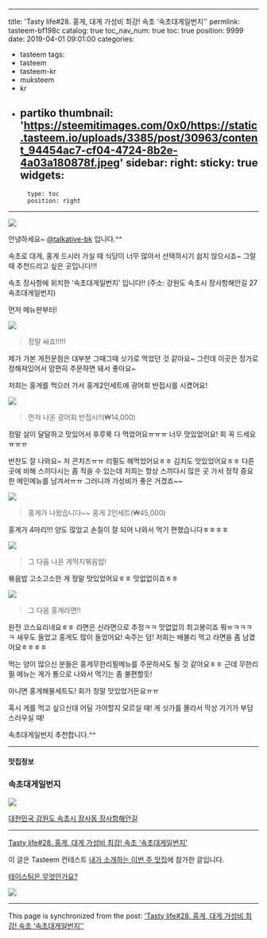 
---
title: 'Tasty life#28. 홍게, 대게 가성비 최강! 속초 ‘속초대게일번지’'
permlink: tasteem-bf198c
catalog: true
toc_nav_num: true
toc: true
position: 9999
date: 2019-04-01 09:01:00
categories:
- tasteem
tags:
- tasteem
- tasteem-kr
- muksteem
- kr
- partiko
thumbnail: 'https://steemitimages.com/0x0/https://static.tasteem.io/uploads/3385/post/30963/content_94454ac7-cf04-4724-8b2e-4a03a180878f.jpeg'
sidebar:
    right:
        sticky: true
widgets:
    -
        type: toc
        position: right
---


![](https://steemitimages.com/0x0/https://static.tasteem.io/uploads/3385/post/30963/content_94454ac7-cf04-4724-8b2e-4a03a180878f.jpeg)

안녕하세요~ [@talkative-bk](https://steemit.com/@talkative-bk) 입니다.^^

속초로 대게, 홍게 드시러 가실 때 식당이 너무 많아서 선택하시기 쉽지 않으시죠~ 그럴 때 추천드리고 싶은 곳입니다!!!

속초 장사항에 위치한 ‘속초대게일번지’ 입니다!!
(주소: 강원도 속초시 장사항해안길 27 속초대게일번지)

먼저 메뉴판부터!

![](https://steemitimages.com/0x0/https://static.tasteem.io/uploads/image/image/155249/b32f45e0-d9ec-4c30-bb99-b03d4c385ed6.jpeg)

> 정말 싸죠!!!!!

제가 가본 게전문점은 대부분 그때그때 싯가로 먹었던 것 같아요~ 그런데 이곳은 정가로 정해져있어서 맘편히 주문하면 돼서 좋아요~

저희는 홍게를 먹으러 가서 홍게2인세트에 광어회 반접시를 시켰어요!

![](https://steemitimages.com/0x0/https://static.tasteem.io/uploads/image/image/155250/b32f45e0-d9ec-4c30-bb99-b03d4c385ed6.jpeg)

> 먼저 나온 광어회 반접시!!(₩14,000)

정말 살이 달달하고 맛있어서 후루룩 다 먹었어요ㅠㅠㅠ 너무 맛있었어요! 회 꼭 드세요ㅠㅠㅠ

반찬도 잘 나와요~ 저 콘치즈ㅠㅠ 리필도 해먹었어요ㅎㅎ 김치도 맛있었어요ㅎㅎ 다른 곳에 비해 스끼다시는 좀 적을 수 있는데 저희는 항상 스끼다시 많은 곳 가서 정작 중요한 메인메뉴를 남겨서ㅠㅠ 그러니까 가성비가 좋은 거겠죠~~

![](https://steemitimages.com/0x0/https://static.tasteem.io/uploads/image/image/155251/b32f45e0-d9ec-4c30-bb99-b03d4c385ed6.jpeg)

> 홍게가 나왔습니다~~ 홍게 2인세트(₩45,000)

홍게가 4마리!!! 양도 많았고 손질이 잘 되어 나와서 먹기 편했습니다ㅎㅎㅎㅎ

![](https://steemitimages.com/0x0/https://static.tasteem.io/uploads/image/image/155253/b32f45e0-d9ec-4c30-bb99-b03d4c385ed6.jpeg)

> 그 다음 나온 게딱지볶음밥!

볶음밥 고소고소한 게 정말 맛있었어요ㅎㅎ 맛없없이죠ㅎㅎ

![](https://cdn.steemitimages.com/DQmeREvBhsxCy1m7qAUTbBVE9hfbrjJdWUFTZ2kDZwwkpiF/62AB9387-E34B-4351-9144-89AD26F4E975.gif)

> 그 다음 홍게라면!!

완전 코스요리네요ㅎㅎ 라면은 신라면으로 추정ㅋㅋ
맛없없의 최고봉이죠 뭐ㅠㅋㅋㅋㅋ
새우도 들었고 홍게도 많이 들었어요! 숙주는 덤!
저희는 배불리 먹고 라면을 좀 남겼어요ㅎㅎㅎㅎ

먹는 양이 많으신 분들은 홍게무한리필메뉴를 주문하셔도 될 것 같아요ㅎㅎ 근데 무한리필 메뉴는 게가 통으로 나와서 먹기는 좀 불편할듯!

아니면 홍게해물세트도! 회가 정말 맛있었거든요ㅠㅠ

혹시 게를 먹고 싶으신데 어딜 가야할지 모르실 때!
게 싯가를 몰라서 막상 가기가 부담스러우실 때!

속초대게일번지 추천합니다.^^

---

#### 맛집정보

### 속초대게일번지

![](https://steemitimages.com/0x0/https://static.tasteem.io/images/steem/2Crowns.png)

[대한민국 강원도 속초시 장사동 장사항해안길](https://kr.tasteem.io/post/30963#map)

---

[Tasty life#28. 홍게, 대게 가성비 최강! 속초 ‘속초대게일번지’](https://kr.tasteem.io/post/30963)

이 글은 Tasteem 컨테스트
[내가 소개하는  이번 주 맛집](https://kr.tasteem.io/event/381)에 참가한 글입니다.

[테이스팀은 무엇인가요?](https://kr.tasteem.io/about)

[![](https://steemitimages.com/0x0/https://static.tasteem.io/images/tasteem_banner_v3.png)](https://kr.tasteem.io)

- - -

This page is synchronized from the post: ['Tasty life#28. 홍게, 대게 가성비 최강! 속초 ‘속초대게일번지’'](https://steemit.com/@talkative-bk/tasteem-bf198c)

